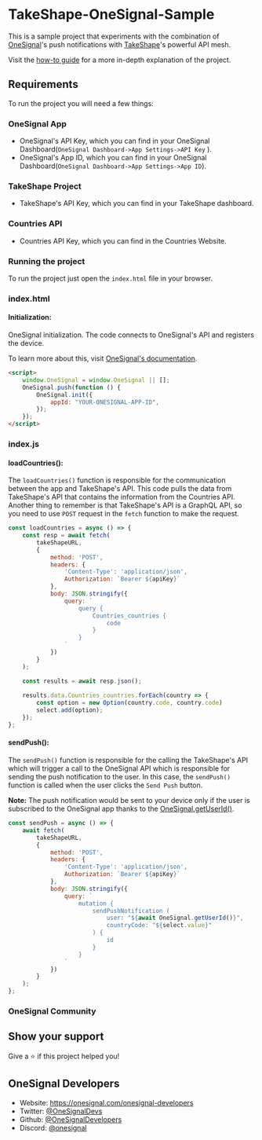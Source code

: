 # TakeShape-OneSignal-Sample

This is a sample project that experiments with the combination of [OneSignal](https://onesignal.com/webpush)'s push notifications with [TakeShape](https://www.takeshape.io/)'s powerful API mesh.

 Visit the [how-to guide](https://onesignal.com/blog/onesignal-takeshape-collab-project/) for a more in-depth explanation of the project.

## Requirements

To run the project you will need a few things:

### OneSignal App
- OneSignal's API Key, which you can find in your OneSignal Dashboard(`OneSignal Dashboard->App Settings->API Key` ).
- OneSignal's App ID, which you can find in your OneSignal Dashboard(`OneSignal Dashboard->App Settings->App ID`).

### TakeShape Project
- TakeShape's API Key, which you can find in your TakeShape dashboard.

### Countries API
- Countries API Key, which you can find in the Countries Website.

### Running the project

To run the project just open the `index.html` file in your browser.

### index.html

#### Initialization:
OneSignal initialization. The code connects to OneSignal's API and registers the device.

To learn more about this, visit [OneSignal's documentation](https://documentation.onesignal.com/docs/web-push-sdk-setup-in-your-website).

```html
<script>
    window.OneSignal = window.OneSignal || [];
    OneSignal.push(function () {
        OneSignal.init({
            appId: "YOUR-ONESIGNAL-APP-ID",
        });
    });
</script>
```
### index.js

#### loadCountries():
The `loadCountries()` function is responsible for the communication between the app and TakeShape's API. This code pulls the data from TakeShape's API that contains the information from the Countries API. Another thing to remember is that TakeShape's API is a GraphQL API, so you need to use `POST` request in the `fetch` function to make the request.


```javascript
const loadCountries = async () => {
    const resp = await fetch(
        takeShapeURL,
        {
            method: 'POST',
            headers: {
                'Content-Type': 'application/json',
                Authorization: `Bearer ${apiKey}`
            },
            body: JSON.stringify({
                query: `
                    query {
                        Countries_countries {
                            code
                        }
                    }
                `
            })
        }
    );

    const results = await resp.json();
    
    results.data.Countries_countries.forEach(country => {
        const option = new Option(country.code, country.code)
        select.add(option);
    });
};
```
#### sendPush():
The `sendPush()` function is responsible for the calling the TakeShape's API which will trigger a call to the OneSignal API which is responsible for sending the push notification to the user. In this case, the `sendPush()` function is called when the user clicks the `Send Push` button.

**Note:** The push notification would be sent to your device only if the user is subscribed to the OneSignal app thanks to the [OneSignal.getUserId()](https://documentation.onesignal.com/docs/web-push-sdk#user-ids).

```javascript
const sendPush = async () => {
    await fetch(
        takeShapeURL,
        {
            method: 'POST',
            headers: {
                'Content-Type': 'application/json',
                Authorization: `Bearer ${apiKey}`
            },
            body: JSON.stringify({
                query: `
                    mutation {
                        sendPushNotification (
                            user: "${await OneSignal.getUserId()}",
                            countryCode: "${select.value}"
                        ) {
                            id
                        }
                    }
                `
            })
        }
    );
};
```

### OneSignal Community

## Show your support

Give a ⭐️ if this project helped you!

## OneSignal Developers

* Website: https://onesignal.com/onesignal-developers
* Twitter: [@OneSignalDevs](https://twitter.com/onesignal)
* Github: [@OneSignalDevelopers](https://github.com/OneSignal)
* Discord: [@onesignal](https://linkedin.com/company/onesignal)
